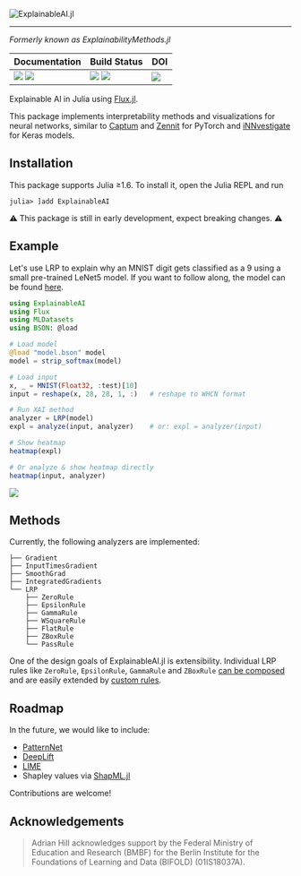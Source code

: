 ![ExplainableAI.jl][banner-img]
___

*Formerly known as ExplainabilityMethods.jl*

| **Documentation**                                                     | **Build Status**                                      | **DOI**                 |
|:--------------------------------------------------------------------- |:----------------------------------------------------- |:----------------------- |
| [![][docs-stab-img]][docs-stab-url] [![][docs-dev-img]][docs-dev-url] | [![][ci-img]][ci-url] [![][codecov-img]][codecov-url] | [![][doi-img]][doi-url] |

Explainable AI in Julia using [Flux.jl](https://fluxml.ai).

This package implements interpretability methods and visualizations for neural networks, similar to [Captum][captum-repo] and [Zennit][zennit-repo] for PyTorch and [iNNvestigate][innvestigate-repo] for Keras models. 

## Installation 
This package supports Julia ≥1.6. To install it, open the Julia REPL and run 
```julia-repl
julia> ]add ExplainableAI
```

⚠️ This package is still in early development, expect breaking changes. ⚠️

## Example
Let's use LRP to explain why an MNIST digit gets classified as a 9 using a small pre-trained LeNet5 model.
If you want to follow along, the model can be found [here][model-bson-url].
```julia
using ExplainableAI
using Flux
using MLDatasets
using BSON: @load

# Load model
@load "model.bson" model
model = strip_softmax(model)

# Load input
x, _ = MNIST(Float32, :test)[10]
input = reshape(x, 28, 28, 1, :)   # reshape to WHCN format

# Run XAI method
analyzer = LRP(model)
expl = analyze(input, analyzer)    # or: expl = analyzer(input)

# Show heatmap
heatmap(expl)

# Or analyze & show heatmap directly
heatmap(input, analyzer)
```
![][heatmap]

## Methods
Currently, the following analyzers are implemented:

```
├── Gradient
├── InputTimesGradient
├── SmoothGrad
├── IntegratedGradients
└── LRP
    ├── ZeroRule
    ├── EpsilonRule
    ├── GammaRule
    ├── WSquareRule
    ├── FlatRule
    ├── ZBoxRule
    └── PassRule
```

One of the design goals of ExplainableAI.jl is extensibility.
Individual LRP rules like `ZeroRule`, `EpsilonRule`, `GammaRule` and `ZBoxRule` [can be composed][docs-composites] and are easily extended by [custom rules][docs-custom-rules].

## Roadmap
In the future, we would like to include:
- [PatternNet](https://arxiv.org/abs/1705.05598)
- [DeepLift](https://arxiv.org/abs/1704.02685)
- [LIME](https://arxiv.org/abs/1602.04938)
- Shapley values via  [ShapML.jl](https://github.com/nredell/ShapML.jl)

Contributions are welcome!

## Acknowledgements
> Adrian Hill acknowledges support by the Federal Ministry of Education and Research (BMBF) for the Berlin Institute for the Foundations of Learning and Data (BIFOLD) (01IS18037A).

[banner-img]: https://raw.githubusercontent.com/adrhill/ExplainableAI.jl/gh-pages/assets/banner.png
[heatmap]: https://raw.githubusercontent.com/adrhill/ExplainableAI.jl/gh-pages/assets/mnist9.png

[docs-stab-img]: https://img.shields.io/badge/docs-stable-blue.svg
[docs-stab-url]: https://adrhill.github.io/ExplainableAI.jl/stable

[docs-dev-img]: https://img.shields.io/badge/docs-main-blue.svg
[docs-dev-url]: https://adrhill.github.io/ExplainableAI.jl/dev

[ci-img]: https://github.com/adrhill/ExplainableAI.jl/workflows/CI/badge.svg
[ci-url]: https://github.com/adrhill/ExplainableAI.jl/actions

[codecov-img]: https://codecov.io/gh/adrhill/ExplainableAI.jl/branch/master/graph/badge.svg
[codecov-url]: https://codecov.io/gh/adrhill/ExplainableAI.jl

[docs-composites]: https://adrhill.github.io/ExplainableAI.jl/dev/generated/advanced_lrp/#Custom-LRP-composites
[docs-custom-rules]: https://adrhill.github.io/ExplainableAI.jl/dev/generated/advanced_lrp/#Custom-LRP-rules

[doi-img]: https://zenodo.org/badge/337430397.svg
[doi-url]: https://zenodo.org/badge/latestdoi/337430397

[model-bson-url]: https://github.com/adrhill/ExplainableAI.jl/blob/master/docs/src/model.bson

[captum-repo]: https://github.com/pytorch/captum
[zennit-repo]: https://github.com/chr5tphr/zennit
[innvestigate-repo]: https://github.com/albermax/innvestigate
